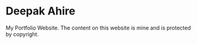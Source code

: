 # Deepak Ahire
My Portfolio Website. The content on this website is mine and is protected by copyright.
